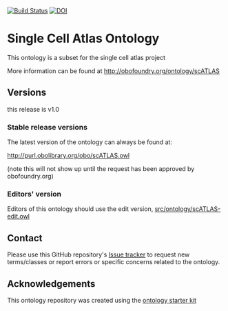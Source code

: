 [![Build Status](https://travis-ci.org/EBISPOT/scATLAS.svg?branch=master)](https://travis-ci.org/EBISPOT/scATLAS)
[![DOI](https://zenodo.org/badge/13996/S2Ola/scATLAS.svg)](https://zenodo.org/badge/latestdoi/13996/S2Ola/scATLAS)

# Single Cell Atlas Ontology

This ontology is a subset for the single cell atlas project 

More information can be found at http://obofoundry.org/ontology/scATLAS

## Versions
this release is v1.0

### Stable release versions

The latest version of the ontology can always be found at:

http://purl.obolibrary.org/obo/scATLAS.owl

(note this will not show up until the request has been approved by obofoundry.org)

### Editors' version

Editors of this ontology should use the edit version, [src/ontology/scATLAS-edit.owl](src/ontology/scATLAS-edit.owl)

## Contact

Please use this GitHub repository's [Issue tracker](https://github.com/EBISPOT/scATLAS/issues) to request new terms/classes or report errors or specific concerns related to the ontology.

## Acknowledgements

This ontology repository was created using the [ontology starter kit](https://github.com/INCATools/ontology-starter-kit)
